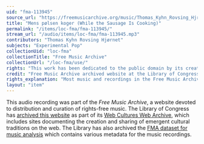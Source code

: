 ```yaml
---
uid: "fma-113945"
source_url: "https://freemusicarchive.org/music/Thomas_Kyhn_Rovsing_Hjrnet/2015021275957958/Thomas_Kyhn_Rovsing_Hjrnet_-_Mens_plsen_koger_While_the_Sausage_Is_Cooking"
title: "Mens pølsen koger (While the Sausage Is Cooking)"
permalink: "/items/loc-fma/fma-113945/"
stream_url: "/audio/items/loc-fma/fma-113945.mp3"
contributors: "Thomas Kyhn Rovsing Hjørnet"
subjects: "Experimental Pop"
collectionUid: "loc-fma"
collectionTitle: "Free Music Archive"
collectionUrl: "/loc-fma/use/"
rights: "This work has been dedicated to the public domain by its creator, thus is free to use and reuse without restriction. You can copy, modify, distribute and perform the work, even for commercial purposes, all without asking permission. Attribution is recommended but not required."
credit: "Free Music Archive archived website at the Library of Congress, Web Archives Division."
rights_explanation: "Most music and recordings in the Free Music Archive are not in the public domain. However, Citizen DJ provides a subset of recordings from the Free Music Archive that were published under a Public domain dedication license by their creators, thus are in the public domain."
layout: "item"
---
```


This audio recording was part of the _Free Music Archive_, a website devoted to distribution and curation of rights-free music. The Library of Congress has [archived this website](https://www.loc.gov/item/lcwaN0026492/) as part of its [Web Cultures Web Archive](https://www.loc.gov/collections/web-cultures-web-archive/about-this-collection/), which includes sites documenting the creation and sharing of emergent cultural traditions on the web. The Library has also archived the [FMA dataset for music analysis](https://catalog.loc.gov/vwebv/search?searchCode=LCCN&searchArg=2018655052&searchType=1&permalink=y) which contains various metadata for the music recordings.